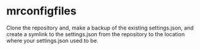 # mrconfigfiles

Clone the repository and, make a backup of the existing settings.json, and create a symlink to the settings.json from the repository to the location where your settings.json used to be.

